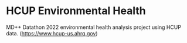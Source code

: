 # HCUP Environmental Health
MD++ Datathon 2022 environmental health analysis project using HCUP data. (https://www.hcup-us.ahrq.gov)
